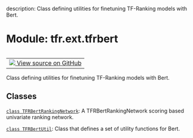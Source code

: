 description: Class defining utilities for finetuning TF-Ranking models with
Bert.

<div itemscope itemtype="http://developers.google.com/ReferenceObject">
<meta itemprop="name" content="tfr.ext.tfrbert" />
<meta itemprop="path" content="Stable" />
</div>

# Module: tfr.ext.tfrbert

<!-- Insert buttons and diff -->

<table class="tfo-notebook-buttons tfo-api nocontent" align="left">
<td>
  <a target="_blank" href="https://github.com/tensorflow/ranking/tree/master/tensorflow_ranking/extension/tfrbert.py">
    <img src="https://www.tensorflow.org/images/GitHub-Mark-32px.png" />
    View source on GitHub
  </a>
</td>
</table>

Class defining utilities for finetuning TF-Ranking models with Bert.

## Classes

[`class TFRBertRankingNetwork`](../../tfr/ext/tfrbert/TFRBertRankingNetwork.md):
A TFRBertRankingNetwork scoring based univariate ranking network.

[`class TFRBertUtil`](../../tfr/ext/tfrbert/TFRBertUtil.md): Class that defines
a set of utility functions for Bert.

